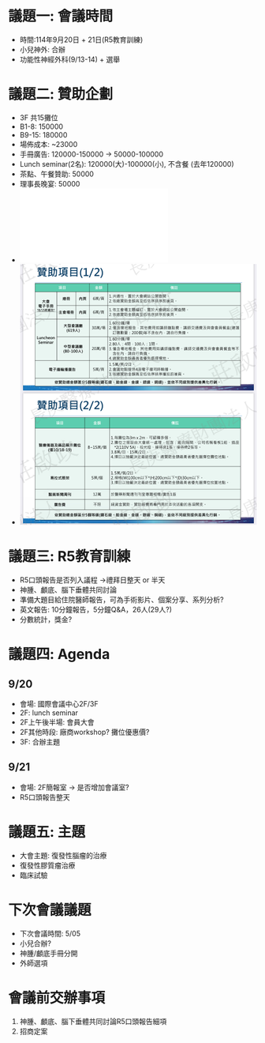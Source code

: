 # 議題一: 會議時間
 - 時間:114年9月20日 + 21日(R5教育訓練)
 - 小兒神外: 合辦
 - 功能性神經外科(9/13-14) + 選舉

# 議題二: 贊助企劃
 - 3F 共15攤位
 - B1-8: 150000
 - B9-15: 180000
 - 場佈成本: ~23000
 - 手冊廣告: 120000-150000 -> 50000-100000
 - Lunch seminar(2名): 120000(大)-100000(小), 不含餐 (去年120000)
 - 茶點、午餐贊助: 50000
 - 理事長晚宴: 50000
 - ![會議中心平面圖](會議中心平面圖.pdf)
 - ![醫學周贊助](177D48C8-8CE0-4439-8936-F5D40D32693A.jpg)

# 議題三: R5教育訓練
 - R5口頭報告是否列入議程 ->禮拜日整天 or 半天
 - 神腫、顱底、腦下垂體共同討論
 - 準備大題目給住院醫師報告，可為手術影片、個案分享、系列分析?
 - 英文報告: 10分鐘報告，5分鐘Q&A，26人(29人?)
 - 分數統計，獎金?

# 議題四: Agenda
## 9/20
 - 會場: 國際會議中心2F/3F
 - 2F: lunch seminar
 - 2F上午後半場: 會員大會
 - 2F其他時段: 廠商workshop? 攤位優惠價?
 - 3F: 合辦主題
## 9/21
  - 會場: 2F簡報室 -> 是否增加會議室?
  - R5口頭報告整天

# 議題五: 主題
 - 大會主題: 復發性腦瘤的治療
 - 復發性膠質瘤治療
 - 臨床試驗

# 下次會議議題
 - 下次會議時間: 5/05
 - 小兒合辦?
 - 神腫/顱底手冊分開
 - 外師選項

# 會議前交辦事項
1. 神腫、顱底、腦下垂體共同討論R5口頭報告細項
2. 招商定案
